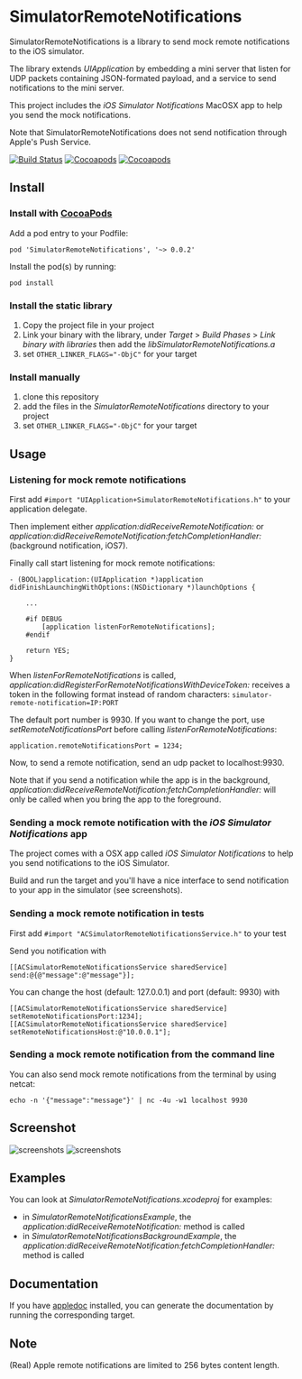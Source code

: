 # SimulatorRemoteNotifications

SimulatorRemoteNotifications is a library to send mock remote notifications to the iOS simulator.

The library extends _UIApplication_ by embedding a mini server that listen for UDP packets containing JSON-formated payload, and a service to send notifications to the mini server.

This project includes the _iOS Simulator Notifications_ MacOSX app to help you send the mock notifications.


Note that SimulatorRemoteNotifications does not send notification through Apple's Push Service.

[![Build Status](https://api.travis-ci.org/acoomans/SimulatorRemoteNotifications.png)](https://api.travis-ci.org/acoomans/SimulatorRemoteNotifications.png)
[![Cocoapods](https://cocoapod-badges.herokuapp.com/v/SimulatorRemoteNotifications/badge.png)](http://beta.cocoapods.org/?q=on%3Aios%20name%3ASimulatorRemoteNotifications%2A)
[![Cocoapods](https://cocoapod-badges.herokuapp.com/p/SimulatorRemoteNotifications/badge.png)](http://beta.cocoapods.org/?q=on%3Aios%20name%3ASimulatorRemoteNotifications%2A)


## Install

### Install with [CocoaPods](http://cocoapods.org)

Add a pod entry to your Podfile:

    pod 'SimulatorRemoteNotifications', '~> 0.0.2'

Install the pod(s) by running:

    pod install

### Install the static library

1. Copy the project file in your project
2. Link your binary with the library, under _Target_ > _Build Phases_ > _Link binary with libraries_ then add the _libSimulatorRemoteNotifications.a_
3. set `OTHER_LINKER_FLAGS="-ObjC"` for your target

    
### Install manually

1. clone this repository
2. add the files in the _SimulatorRemoteNotifications_ directory to your project
3. set `OTHER_LINKER_FLAGS="-ObjC"` for your target


## Usage

### Listening for mock remote notifications

First add `#import "UIApplication+SimulatorRemoteNotifications.h"` to your application delegate.

Then implement either _application:didReceiveRemoteNotification:_ or _application:didReceiveRemoteNotification:fetchCompletionHandler:_ (background notification, iOS7).

Finally call start listening for mock remote notifications:

	- (BOOL)application:(UIApplication *)application didFinishLaunchingWithOptions:(NSDictionary *)launchOptions {
	
    	...

		#if DEBUG
			[application listenForRemoteNotifications];
		#endif
	
    	return YES;
	}

When _listenForRemoteNotifications_ is called, _application:didRegisterForRemoteNotificationsWithDeviceToken:_ receives a token in the following format instead of random characters: `simulator-remote-notification=IP:PORT`

The default port number is 9930. If you want to change the port, use _setRemoteNotificationsPort_ before calling _listenForRemoteNotifications_:

	application.remoteNotificationsPort = 1234;

Now, to send a remote notification, send an udp packet to localhost:9930.

Note that if you send a notification while the app is in the background, _application:didReceiveRemoteNotification:fetchCompletionHandler:_ will only be called when you bring the app to the foreground.


### Sending a mock remote notification with the _iOS Simulator Notifications_  app

The project comes with a OSX app called _iOS Simulator Notifications_ to help you send notifications to the iOS Simulator.

Build and run the target and you'll have a nice interface to send notification to your app in the simulator (see screenshots).


### Sending a mock remote notification in tests

First add `#import "ACSimulatorRemoteNotificationsService.h"` to your test

Send you notification with 

	[[ACSimulatorRemoteNotificationsService sharedService] send:@{@"message":@"message"}];
	
You can change the host (default: 127.0.0.1) and port (default: 9930) with 

	[[ACSimulatorRemoteNotificationsService sharedService] setRemoteNotificationsPort:1234];
	[[ACSimulatorRemoteNotificationsService sharedService] setRemoteNotificationsHost:@"10.0.0.1"];

### Sending a mock remote notification from the command line

You can also send mock remote notifications from the terminal by using netcat:

	echo -n '{"message":"message"}' | nc -4u -w1 localhost 9930

## Screenshot

![screenshots](Screenshots/screenshot01.png)
![screenshots](Screenshots/screenshot02.png)

## Examples

You can look at _SimulatorRemoteNotifications.xcodeproj_ for examples:

- in _SimulatorRemoteNotificationsExample_, the _application:didReceiveRemoteNotification:_ method is called
- in _SimulatorRemoteNotificationsBackgroundExample_, the _application:didReceiveRemoteNotification:fetchCompletionHandler:_ method is called

## Documentation

If you have [appledoc](http://gentlebytes.com/appledoc/) installed, you can generate the documentation by running the corresponding target.
	
## Note

(Real) Apple remote notifications are limited to 256 bytes content length.